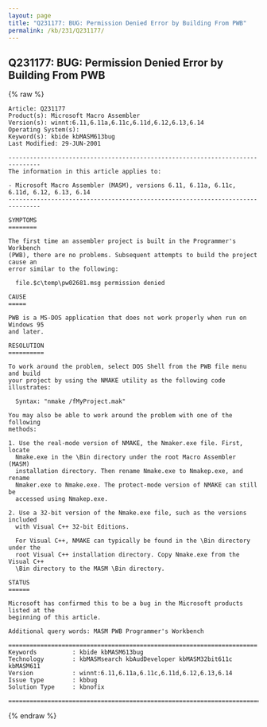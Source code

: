 ```yaml
---
layout: page
title: "Q231177: BUG: Permission Denied Error by Building From PWB"
permalink: /kb/231/Q231177/
---
```


## Q231177: BUG: Permission Denied Error by Building From PWB

{% raw %}

	Article: Q231177
	Product(s): Microsoft Macro Assembler
	Version(s): winnt:6.11,6.11a,6.11c,6.11d,6.12,6.13,6.14
	Operating System(s): 
	Keyword(s): kbide kbMASM613bug
	Last Modified: 29-JUN-2001
	
	-------------------------------------------------------------------------------
	The information in this article applies to:
	
	- Microsoft Macro Assembler (MASM), versions 6.11, 6.11a, 6.11c, 6.11d, 6.12, 6.13, 6.14 
	-------------------------------------------------------------------------------
	
	SYMPTOMS
	========
	
	The first time an assembler project is built in the Programmer's Workbench
	(PWB), there are no problems. Subsequent attempts to build the project cause an
	error similar to the following:
	
	  file.$c\temp\pw02681.msg permission denied
	
	CAUSE
	=====
	
	PWB is a MS-DOS application that does not work properly when run on Windows 95
	and later.
	
	RESOLUTION
	==========
	
	To work around the problem, select DOS Shell from the PWB file menu and build
	your project by using the NMAKE utility as the following code illustrates:
	
	  Syntax: "nmake /fMyProject.mak"
	
	You may also be able to work around the problem with one of the following
	methods:
	
	1. Use the real-mode version of NMAKE, the Nmaker.exe file. First, locate
	  Nmake.exe in the \Bin directory under the root Macro Assembler (MASM)
	  installation directory. Then rename Nmake.exe to Nmakep.exe, and rename
	  Nmaker.exe to Nmake.exe. The protect-mode version of NMAKE can still be
	  accessed using Nmakep.exe.
	
	2. Use a 32-bit version of the Nmake.exe file, such as the versions included
	  with Visual C++ 32-bit Editions.
	
	  For Visual C++, NMAKE can typically be found in the \Bin directory under the
	  root Visual C++ installation directory. Copy Nmake.exe from the Visual C++
	  \Bin directory to the MASM \Bin directory.
	
	STATUS
	======
	
	Microsoft has confirmed this to be a bug in the Microsoft products listed at the
	beginning of this article.
	
	Additional query words: MASM PWB Programmer's Workbench
	
	======================================================================
	Keywords          : kbide kbMASM613bug 
	Technology        : kbMASMsearch kbAudDeveloper kbMASM32bit611c kbMASM611
	Version           : winnt:6.11,6.11a,6.11c,6.11d,6.12,6.13,6.14
	Issue type        : kbbug
	Solution Type     : kbnofix
	
	=============================================================================
	

{% endraw %}
